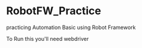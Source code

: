 # RobotFW_Practice
practicing Automation Basic using Robot Framework 

To Run this you'll need
webdriver
